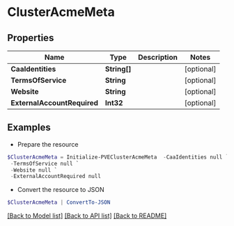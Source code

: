 # ClusterAcmeMeta
## Properties

Name | Type | Description | Notes
------------ | ------------- | ------------- | -------------
**CaaIdentities** | **String[]** |  | [optional] 
**TermsOfService** | **String** |  | [optional] 
**Website** | **String** |  | [optional] 
**ExternalAccountRequired** | **Int32** |  | [optional] 

## Examples

- Prepare the resource
```powershell
$ClusterAcmeMeta = Initialize-PVEClusterAcmeMeta  -CaaIdentities null `
 -TermsOfService null `
 -Website null `
 -ExternalAccountRequired null
```

- Convert the resource to JSON
```powershell
$ClusterAcmeMeta | ConvertTo-JSON
```

[[Back to Model list]](../README.md#documentation-for-models) [[Back to API list]](../README.md#documentation-for-api-endpoints) [[Back to README]](../README.md)


